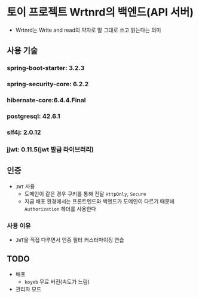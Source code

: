 # 토이 프로젝트 Wrtnrd의 백엔드(API 서버)
- Wrtnrd는 Write and read의 약자로 말 그대로 쓰고 읽는다는 의미
## 사용 기술
### spring-boot-starter: 3.2.3
### spring-security-core: 6.2.2
### hibernate-core:6.4.4.Final
### postgresql: 42.6.1
### slf4j: 2.0.12
### jjwt: 0.11.5(jwt 발급 라이브러리)
## 인증
- `JWT` 사용
  - 도메인이 같은 경우 쿠키를 통해 전달 `HttpOnly`, `Secure`
  - 지금 배포 환경에서는 프론트엔드와 백엔드가 도메인이 다르기 때문에 `Authorization` 헤더를 사용한다
### 사용 이유
- `JWT`을 직접 다루면서 인증 필터 커스터마이징 연습
## TODO
- 배포
  - `koyeb` 무료 버전(속도가 느림)
- 관리자 모드
